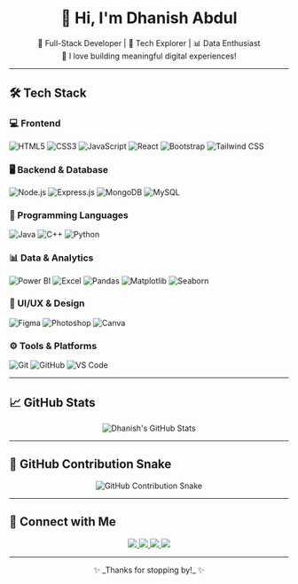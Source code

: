 <!-- Profile Heading -->
<h1 align="center">👋 Hi, I'm Dhanish Abdul</h1>

<p align="center">
  🚀 Full-Stack Developer | 🎯 Tech Explorer | 📊 Data Enthusiast <br/>
  💬 I love building meaningful digital experiences!
</p>

---

## 🛠️ Tech Stack

### 💻 Frontend
![HTML5](https://img.shields.io/badge/-HTML5-E34F26?style=for-the-badge&logo=html5&logoColor=fff)
![CSS3](https://img.shields.io/badge/-CSS3-1572B6?style=for-the-badge&logo=css3)
![JavaScript](https://img.shields.io/badge/-JavaScript-F7DF1E?style=for-the-badge&logo=javascript&logoColor=black)
![React](https://img.shields.io/badge/-React-61DAFB?style=for-the-badge&logo=react)
![Bootstrap](https://img.shields.io/badge/-Bootstrap-563D7C?style=for-the-badge&logo=bootstrap)
![Tailwind CSS](https://img.shields.io/badge/-TailwindCSS-38B2AC?style=for-the-badge&logo=tailwind-css)

### 🖥️ Backend & Database
![Node.js](https://img.shields.io/badge/-Node.js-339933?style=for-the-badge&logo=node.js&logoColor=white)
![Express.js](https://img.shields.io/badge/-Express.js-000000?style=for-the-badge&logo=express&logoColor=white)
![MongoDB](https://img.shields.io/badge/-MongoDB-47A248?style=for-the-badge&logo=mongodb&logoColor=white)
![MySQL](https://img.shields.io/badge/-MySQL-4479A1?style=for-the-badge&logo=mysql&logoColor=white)

### 🧠 Programming Languages
![Java](https://img.shields.io/badge/-Java-007396?style=for-the-badge&logo=java)
![C++](https://img.shields.io/badge/-C++-00599C?style=for-the-badge&logo=c%2B%2B)
![Python](https://img.shields.io/badge/-Python-3776AB?style=for-the-badge&logo=python)

### 📊 Data & Analytics
![Power BI](https://img.shields.io/badge/-Power%20BI-F2C811?style=for-the-badge&logo=powerbi)
![Excel](https://img.shields.io/badge/-Excel-217346?style=for-the-badge&logo=microsoft-excel)
![Pandas](https://img.shields.io/badge/-Pandas-150458?style=for-the-badge&logo=pandas)
![Matplotlib](https://img.shields.io/badge/-Matplotlib-11557C?style=for-the-badge)
![Seaborn](https://img.shields.io/badge/-Seaborn-7FB7BE?style=for-the-badge)

### 🎨 UI/UX & Design
![Figma](https://img.shields.io/badge/-Figma-F24E1E?style=for-the-badge&logo=figma)
![Photoshop](https://img.shields.io/badge/-Photoshop-31A8FF?style=for-the-badge&logo=adobe-photoshop)
![Canva](https://img.shields.io/badge/-Canva-00C4CC?style=for-the-badge&logo=canva)

### ⚙️ Tools & Platforms
![Git](https://img.shields.io/badge/-Git-F05032?style=for-the-badge&logo=git)
![GitHub](https://img.shields.io/badge/-GitHub-181717?style=for-the-badge&logo=github)
![VS Code](https://img.shields.io/badge/-VS%20Code-007ACC?style=for-the-badge&logo=visual-studio-code)

---

## 📈 GitHub Stats

<div align="center">
  <img src="https://github-readme-stats.vercel.app/api?username=dhanish03&show_icons=true&theme=radical" alt="Dhanish's GitHub Stats" />
</div>

---

## 🐍 GitHub Contribution Snake

<div align="center">
  <img src="https://raw.githubusercontent.com/dhanish03/dhanish03/output/github-contribution-grid-snake.svg" alt="GitHub Contribution Snake" />
</div>


---

## 🔗 Connect with Me

<p align="center">
  <a href="https://linkedin.com/in/dhanishabdul03" target="_blank">
    <img src="https://img.shields.io/badge/-LinkedIn-0077B5?style=for-the-badge&logo=linkedin&logoColor=white" />
  </a>
  <a href="https://dhanishportfolio.netlify.app/" target="_blank">
    <img src="https://img.shields.io/badge/-Portfolio-000?style=for-the-badge&logo=vercel&logoColor=white" />
  </a>
  <a href="https://www.behance.net/dhanishabdul" target="_blank">
    <img src="https://img.shields.io/badge/-Behance-1769FF?style=for-the-badge&logo=behance&logoColor=white" />
  </a>
  <a href="https://github.com/dhanish03" target="_blank">
    <img src="https://img.shields.io/badge/-GitHub-181717?style=for-the-badge&logo=github&logoColor=white" />
  </a>
</p>

---

<p align="center">
  ✨ _Thanks for stopping by!_ ✨  
</p>
